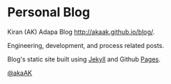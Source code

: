 # Personal Blog

Kiran (AK) Adapa Blog <http://akaak.github.io/blog/>.

Engineering, development, and process related posts.

Blog's static site built using [Jekyll](https://jekyllrb.com/) and Github [Pages](https://pages.github.com/).

[@akaAK](https://github.com/akaak)

